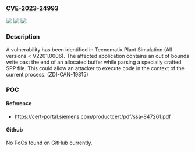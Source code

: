 ### [CVE-2023-24993](https://cve.mitre.org/cgi-bin/cvename.cgi?name=CVE-2023-24993)
![](https://img.shields.io/static/v1?label=Product&message=Tecnomatix%20Plant%20Simulation&color=blue)
![](https://img.shields.io/static/v1?label=Version&message=%3D%20All%20versions%20%3C%20V2201.0006%20&color=brighgreen)
![](https://img.shields.io/static/v1?label=Vulnerability&message=CWE-787%3A%20Out-of-bounds%20Write&color=brighgreen)

### Description

A vulnerability has been identified in Tecnomatix Plant Simulation (All versions < V2201.0006). The affected application contains an out of bounds write past the end of an allocated buffer while parsing a specially crafted SPP file. This could allow an attacker to execute code in the context of the current process. (ZDI-CAN-19815)

### POC

#### Reference
- https://cert-portal.siemens.com/productcert/pdf/ssa-847261.pdf

#### Github
No PoCs found on GitHub currently.

